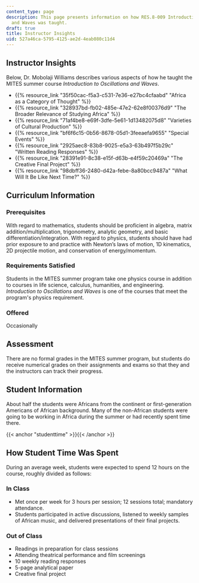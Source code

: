 ```yaml
---
content_type: page
description: This page presents information on how RES.8-009 Introduction to Oscillations
  and Waves was taught.
draft: true
title: Instructor Insights
uid: 527a46ca-5795-4125-ae2d-4eab080c11d4
---
```

## Instructor Insights

Below, Dr. Mobolaji Williams describes various aspects of how he taught the MITES summer course *Introduction to Oscillations and Waves*.

- {{% resource_link "35f50cac-f5a3-c531-7e36-e27bc4cfaabd" "Africa as a Category of Thought" %}}
- {{% resource_link "328937bd-fb02-485e-47e2-62e8f00376d9" "The Broader Relevance of Studying Africa" %}}
- {{% resource_link "71af4be8-e69f-3dfe-5e61-1d13482075d8" "Varieties of Cultural Production" %}}
- {{% resource_link "bf6f6c15-0b56-8678-05d1-3feeaefa9655" "Special Events" %}}
- {{% resource_link "2925aec8-83b8-9025-e5a3-63b497f5b29c" "Written Reading Responses" %}}
- {{% resource_link "28391e91-8c38-e15f-d63b-e4f59c20469a" "The Creative Final Project" %}}
- {{% resource_link "98dbff36-2480-d42a-febe-8a80bcc9487a" "What Will It Be Like Next Time?" %}}

## Curriculum Information

### Prerequisites

With regard to mathematics, students should be proficient in algebra, matrix addition/multiplication, trigonometry, analytic geometry, and basic differentiation/integration. With regard to physics, students should have had prior exposure to and practice with Newton’s laws of motion, 1D kinematics, 2D projectile motion, and conservation of energy/momentum.

### Requirements Satisfied

Students in the MITES summer program take one physics course in addition to courses in life science, calculus, humanities, and engineering. *Introduction to Oscillations and Waves* is one of the courses that meet the program's physics requirement.

### Offered

Occasionally

## Assessment

There are no formal grades in the MITES summer program, but students do receive numerical grades on their assignments and exams so that they and the instructors can track their progress. 

## Student Information

About half the students were Africans from the continent or first-generation Americans of African background. Many of the non-African students were going to be working in Africa during the summer or had recently spent time there.

{{< anchor "studenttime" >}}{{< /anchor >}}

## How Student Time Was Spent

During an average week, students were expected to spend 12 hours on the course, roughly divided as follows:

### In Class

- Met once per week for 3 hours per session; 12 sessions total; mandatory attendance.
- Students participated in active discussions, listened to weekly samples of African music, and delivered presentations of their final projects.

### Out of Class

- Readings in preparation for class sessions
- Attending theatrical performance and film screenings
- 10 weekly reading responses
- 5-page analytical paper
- Creative final project